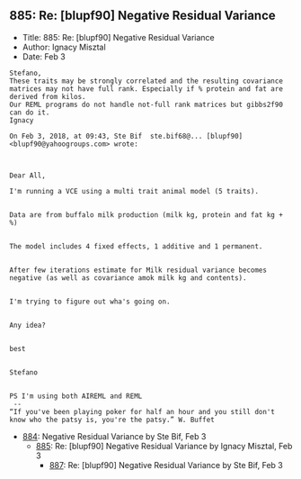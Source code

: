 ## 885: Re: [blupf90] Negative Residual Variance

- Title: 885: Re: [blupf90] Negative Residual Variance
- Author: Ignacy Misztal
- Date: Feb 3

```
Stefano,
These traits may be strongly correlated and the resulting covariance matrices may not have full rank. Especially if % protein and fat are derived from kilos. 
Our REML programs do not handle not-full rank matrices but gibbs2f90 can do it.  
Ignacy

On Feb 3, 2018, at 09:43, Ste Bif  ste.bif68@... [blupf90] <blupf90@yahoogroups.com> wrote:



Dear All,

I'm running a VCE using a multi trait animal model (5 traits).


Data are from buffalo milk production (milk kg, protein and fat kg + %)


The model includes 4 fixed effects, 1 additive and 1 permanent.


After few iterations estimate for Milk residual variance becomes negative (as well as covariance amok milk kg and contents).


I'm trying to figure out wha's going on. 


Any idea?


best


Stefano


PS I'm using both AIREML and REML
 -- 
“If you've been playing poker for half an hour and you still don't know who the patsy is, you're the patsy.” W. Buffet 
```

- [884](0884.md): Negative Residual Variance by Ste Bif, Feb 3
    - [885](0885.md): Re: [blupf90] Negative Residual Variance by Ignacy Misztal, Feb 3
        - [887](0887.md): Re: [blupf90] Negative Residual Variance by Ste Bif, Feb 3
